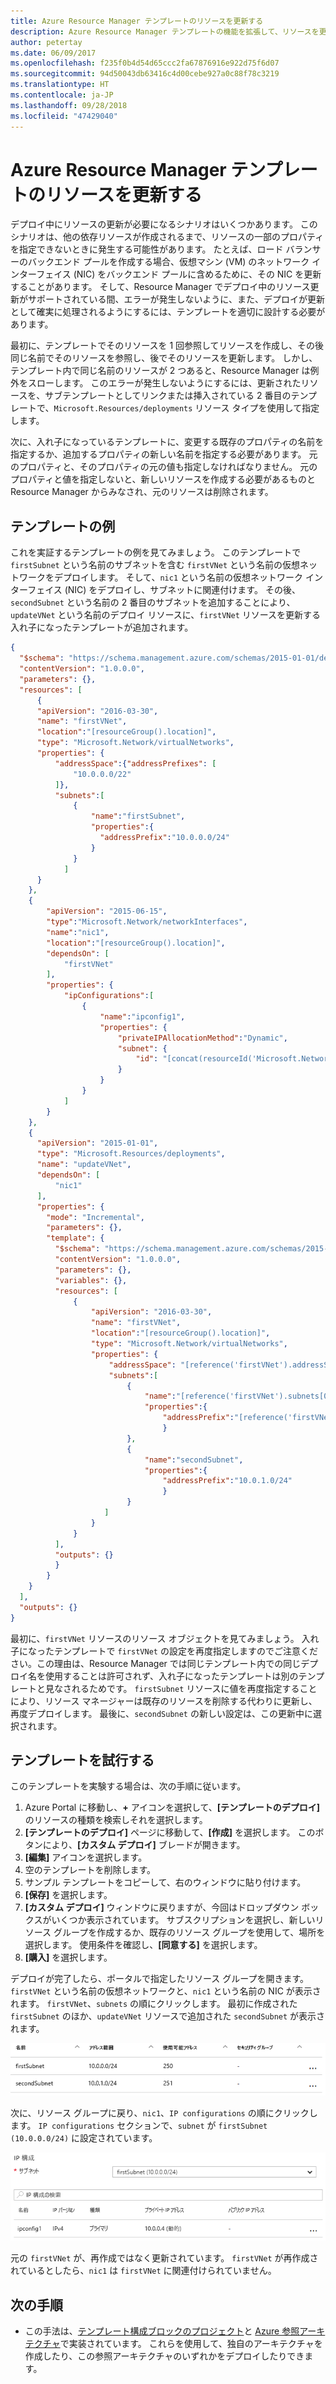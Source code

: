 ```yaml
---
title: Azure Resource Manager テンプレートのリソースを更新する
description: Azure Resource Manager テンプレートの機能を拡張して、リソースを更新する方法について説明します
author: petertay
ms.date: 06/09/2017
ms.openlocfilehash: f235f0b4d54d65ccc2fa67876916e922d75f6d07
ms.sourcegitcommit: 94d50043db63416c4d00cebe927a0c88f78c3219
ms.translationtype: HT
ms.contentlocale: ja-JP
ms.lasthandoff: 09/28/2018
ms.locfileid: "47429040"
---
```

# <a name="update-a-resource-in-an-azure-resource-manager-template"></a>Azure Resource Manager テンプレートのリソースを更新する

デプロイ中にリソースの更新が必要になるシナリオはいくつかあります。 このシナリオは、他の依存リソースが作成されるまで、リソースの一部のプロパティを指定できないときに発生する可能性があります。 たとえば、ロード バランサーのバックエンド プールを作成する場合、仮想マシン (VM) のネットワーク インターフェイス (NIC) をバックエンド プールに含めるために、その NIC を更新することがあります。 そして、Resource Manager でデプロイ中のリソース更新がサポートされている間、エラーが発生しないように、また、デプロイが更新として確実に処理されるようにするには、テンプレートを適切に設計する必要があります。

最初に、テンプレートでそのリソースを 1 回参照してリソースを作成し、その後同じ名前でそのリソースを参照し、後でそのリソースを更新します。 しかし、テンプレート内で同じ名前のリソースが 2 つあると、Resource Manager は例外をスローします。 このエラーが発生しないようにするには、更新されたリソースを、サブテンプレートとしてリンクまたは挿入されている 2 番目のテンプレートで、`Microsoft.Resources/deployments` リソース タイプを使用して指定します。

次に、入れ子になっているテンプレートに、変更する既存のプロパティの名前を指定するか、追加するプロパティの新しい名前を指定する必要があります。 元のプロパティと、そのプロパティの元の値も指定しなければなりません。 元のプロパティと値を指定しないと、新しいリソースを作成する必要があるものと Resource Manager からみなされ、元のリソースは削除されます。

## <a name="example-template"></a>テンプレートの例

これを実証するテンプレートの例を見てみましょう。 このテンプレートで `firstSubnet` という名前のサブネットを含む `firstVNet` という名前の仮想ネットワークをデプロイします。 そして、`nic1` という名前の仮想ネットワーク インターフェイス (NIC) をデプロイし、サブネットに関連付けます。 その後、`secondSubnet` という名前の 2 番目のサブネットを追加することにより、`updateVNet` という名前のデプロイ リソースに、`firstVNet` リソースを更新する入れ子になったテンプレートが追加されます。 

```json
{
  "$schema": "https://schema.management.azure.com/schemas/2015-01-01/deploymentTemplate.json#",
  "contentVersion": "1.0.0.0",
  "parameters": {},
  "resources": [
      {
      "apiVersion": "2016-03-30",
      "name": "firstVNet",
      "location":"[resourceGroup().location]",
      "type": "Microsoft.Network/virtualNetworks",
      "properties": {
          "addressSpace":{"addressPrefixes": [
              "10.0.0.0/22"
          ]},
          "subnets":[              
              {
                  "name":"firstSubnet",
                  "properties":{
                    "addressPrefix":"10.0.0.0/24"
                  }
              }
            ]
      }
    },
    {
        "apiVersion": "2015-06-15",
        "type":"Microsoft.Network/networkInterfaces",
        "name":"nic1",
        "location":"[resourceGroup().location]",
        "dependsOn": [
            "firstVNet"
        ],
        "properties": {
            "ipConfigurations":[
                {
                    "name":"ipconfig1",
                    "properties": {
                        "privateIPAllocationMethod":"Dynamic",
                        "subnet": {
                            "id": "[concat(resourceId('Microsoft.Network/virtualNetworks','firstVNet'),'/subnets/firstSubnet')]"
                        }
                    }
                }
            ]
        }
    },
    {
      "apiVersion": "2015-01-01",
      "type": "Microsoft.Resources/deployments",
      "name": "updateVNet",
      "dependsOn": [
          "nic1"
      ],
      "properties": {
        "mode": "Incremental",
        "parameters": {},
        "template": {
          "$schema": "https://schema.management.azure.com/schemas/2015-01-01/deploymentTemplate.json#",
          "contentVersion": "1.0.0.0",
          "parameters": {},
          "variables": {},
          "resources": [
              {
                  "apiVersion": "2016-03-30",
                  "name": "firstVNet",
                  "location":"[resourceGroup().location]",
                  "type": "Microsoft.Network/virtualNetworks",
                  "properties": {
                      "addressSpace": "[reference('firstVNet').addressSpace]",
                      "subnets":[
                          {
                              "name":"[reference('firstVNet').subnets[0].name]",
                              "properties":{
                                  "addressPrefix":"[reference('firstVNet').subnets[0].properties.addressPrefix]"
                                  }
                          },
                          {
                              "name":"secondSubnet",
                              "properties":{
                                  "addressPrefix":"10.0.1.0/24"
                                  }
                          }
                     ]
                  }
              }
          ],
          "outputs": {}
          }
        }
    }
  ],
  "outputs": {}
}
```

最初に、`firstVNet` リソースのリソース オブジェクトを見てみましょう。 入れ子になったテンプレートで `firstVNet` の設定を再度指定しますのでご注意ください。この理由は、Resource Manager では同じテンプレート内での同じデプロイ名を使用することは許可されず、入れ子になったテンプレートは別のテンプレートと見なされるためです。 `firstSubnet` リソースに値を再度指定することにより、リソース マネージャーは既存のリソースを削除する代わりに更新し、再度デプロイします。 最後に、`secondSubnet` の新しい設定は、この更新中に選択されます。

## <a name="try-the-template"></a>テンプレートを試行する

このテンプレートを実験する場合は、次の手順に従います。

1.  Azure Portal に移動し、**+** アイコンを選択して、**[テンプレートのデプロイ]** のリソースの種類を検索しそれを選択します。
2.  **[テンプレートのデプロイ]** ページに移動して、**[作成]** を選択します。 このボタンにより、**[カスタム デプロイ]** ブレードが開きます。
3.  **[編集]** アイコンを選択します。
4.  空のテンプレートを削除します。
5.  サンプル テンプレートをコピーして、右のウィンドウに貼り付けます。
6.  **[保存]** を選択します。
7.  **[カスタム デプロイ]** ウィンドウに戻りますが、今回はドロップダウン ボックスがいくつか表示されています。 サブスクリプションを選択し、新しいリソース グループを作成するか、既存のリソース グループを使用して、場所を選択します。 使用条件を確認し、**[同意する]** を選択します。
8.  **[購入]** を選択します。

デプロイが完了したら、ポータルで指定したリソース グループを開きます。 `firstVNet` という名前の仮想ネットワークと、`nic1` という名前の NIC が表示されます。 `firstVNet`、`subnets` の順にクリックします。 最初に作成された `firstSubnet` のほか、`updateVNet` リソースで追加された `secondSubnet` が表示されます。 

![元のサブネットと、更新されたサブネット](../_images/firstVNet-subnets.png)

次に、リソース グループに戻り、`nic1`、`IP configurations` の順にクリックします。 `IP configurations` セクションで、`subnet` が `firstSubnet (10.0.0.0/24)` に設定されています。 

![nic1 IP 構成設定](../_images/nic1-ipconfigurations.png)

元の `firstVNet` が、再作成ではなく更新されています。 `firstVNet` が再作成されているとしたら、`nic1` は `firstVNet` に関連付けられていません。

## <a name="next-steps"></a>次の手順

* この手法は、[テンプレート構成ブロックのプロジェクト](https://github.com/mspnp/template-building-blocks)と [Azure 参照アーキテクチャ](/azure/architecture/reference-architectures/)で実装されています。 これらを使用して、独自のアーキテクチャを作成したり、この参照アーキテクチャのいずれかをデプロイしたりできます。
